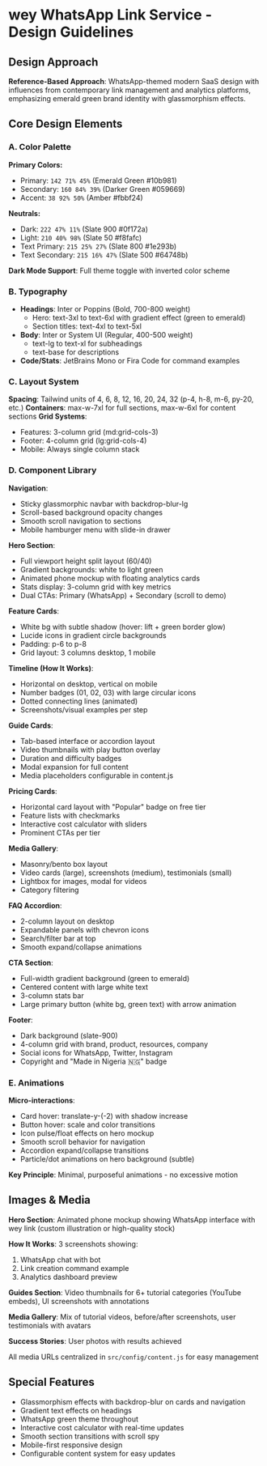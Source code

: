 # wey WhatsApp Link Service - Design Guidelines

## Design Approach
**Reference-Based Approach**: WhatsApp-themed modern SaaS design with influences from contemporary link management and analytics platforms, emphasizing emerald green brand identity with glassmorphism effects.

## Core Design Elements

### A. Color Palette
**Primary Colors:**
- Primary: `142 71% 45%` (Emerald Green #10b981)
- Secondary: `160 84% 39%` (Darker Green #059669)
- Accent: `38 92% 50%` (Amber #fbbf24)

**Neutrals:**
- Dark: `222 47% 11%` (Slate 900 #0f172a)
- Light: `210 40% 98%` (Slate 50 #f8fafc)
- Text Primary: `215 25% 27%` (Slate 800 #1e293b)
- Text Secondary: `215 16% 47%` (Slate 500 #64748b)

**Dark Mode Support**: Full theme toggle with inverted color scheme

### B. Typography
- **Headings**: Inter or Poppins (Bold, 700-800 weight)
  - Hero: text-3xl to text-6xl with gradient effect (green to emerald)
  - Section titles: text-4xl to text-5xl
- **Body**: Inter or System UI (Regular, 400-500 weight)
  - text-lg to text-xl for subheadings
  - text-base for descriptions
- **Code/Stats**: JetBrains Mono or Fira Code for command examples

### C. Layout System
**Spacing**: Tailwind units of 4, 6, 8, 12, 16, 20, 24, 32 (p-4, h-8, m-6, py-20, etc.)
**Containers**: max-w-7xl for full sections, max-w-6xl for content sections
**Grid Systems**: 
- Features: 3-column grid (md:grid-cols-3)
- Footer: 4-column grid (lg:grid-cols-4)
- Mobile: Always single column stack

### D. Component Library

**Navigation**:
- Sticky glassmorphic navbar with backdrop-blur-lg
- Scroll-based background opacity changes
- Smooth scroll navigation to sections
- Mobile hamburger menu with slide-in drawer

**Hero Section**:
- Full viewport height split layout (60/40)
- Gradient backgrounds: white to light green
- Animated phone mockup with floating analytics cards
- Stats display: 3-column grid with key metrics
- Dual CTAs: Primary (WhatsApp) + Secondary (scroll to demo)

**Feature Cards**:
- White bg with subtle shadow (hover: lift + green border glow)
- Lucide icons in gradient circle backgrounds
- Padding: p-6 to p-8
- Grid layout: 3 columns desktop, 1 mobile

**Timeline (How It Works)**:
- Horizontal on desktop, vertical on mobile
- Number badges (01, 02, 03) with large circular icons
- Dotted connecting lines (animated)
- Screenshots/visual examples per step

**Guide Cards**:
- Tab-based interface or accordion layout
- Video thumbnails with play button overlay
- Duration and difficulty badges
- Modal expansion for full content
- Media placeholders configurable in content.js

**Pricing Cards**:
- Horizontal card layout with "Popular" badge on free tier
- Feature lists with checkmarks
- Interactive cost calculator with sliders
- Prominent CTAs per tier

**Media Gallery**:
- Masonry/bento box layout
- Video cards (large), screenshots (medium), testimonials (small)
- Lightbox for images, modal for videos
- Category filtering

**FAQ Accordion**:
- 2-column layout on desktop
- Expandable panels with chevron icons
- Search/filter bar at top
- Smooth expand/collapse animations

**CTA Section**:
- Full-width gradient background (green to emerald)
- Centered content with large white text
- 3-column stats bar
- Large primary button (white bg, green text) with arrow animation

**Footer**:
- Dark background (slate-900)
- 4-column grid with brand, product, resources, company
- Social icons for WhatsApp, Twitter, Instagram
- Copyright and "Made in Nigeria 🇳🇬" badge

### E. Animations
**Micro-interactions**:
- Card hover: translate-y-(-2) with shadow increase
- Button hover: scale and color transitions
- Icon pulse/float effects on hero mockup
- Smooth scroll behavior for navigation
- Accordion expand/collapse transitions
- Particle/dot animations on hero background (subtle)

**Key Principle**: Minimal, purposeful animations - no excessive motion

## Images & Media
**Hero Section**: Animated phone mockup showing WhatsApp interface with wey link (custom illustration or high-quality stock)

**How It Works**: 3 screenshots showing:
1. WhatsApp chat with bot
2. Link creation command example
3. Analytics dashboard preview

**Guides Section**: Video thumbnails for 6+ tutorial categories (YouTube embeds), UI screenshots with annotations

**Media Gallery**: Mix of tutorial videos, before/after screenshots, user testimonials with avatars

**Success Stories**: User photos with results achieved

All media URLs centralized in `src/config/content.js` for easy management

## Special Features
- Glassmorphism effects with backdrop-blur on cards and navigation
- Gradient text effects on headings
- WhatsApp green theme throughout
- Interactive cost calculator with real-time updates
- Smooth section transitions with scroll spy
- Mobile-first responsive design
- Configurable content system for easy updates